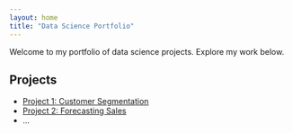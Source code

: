 ```yaml
---
layout: home
title: "Data Science Portfolio"
---
```


Welcome to my portfolio of data science projects. Explore my work below.


## Projects

- [Project 1: Customer Segmentation](./projects/ChildcareCostsDisparities/)
- [Project 2: Forecasting Sales](./projects/DataFlowArchitecture/)
- ...

